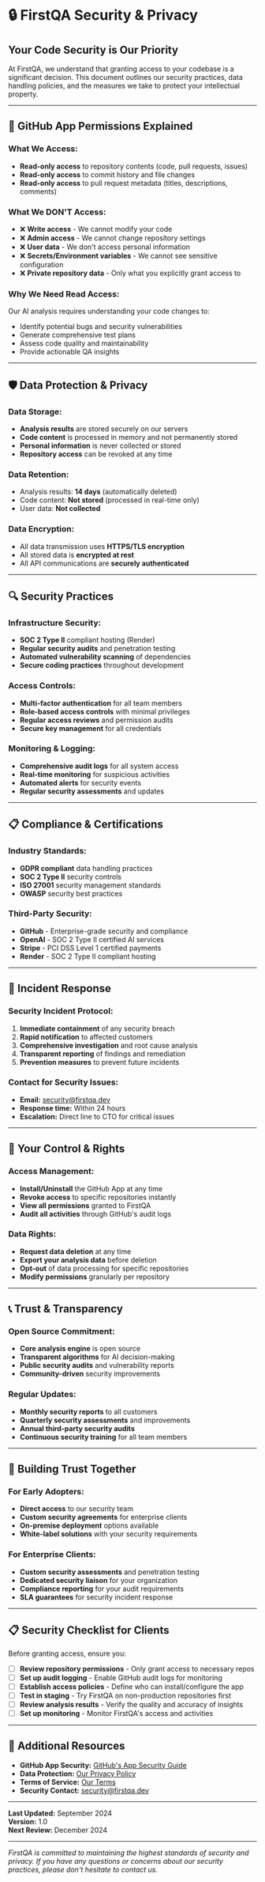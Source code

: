 # 🔒 FirstQA Security & Privacy

## **Your Code Security is Our Priority**

At FirstQA, we understand that granting access to your codebase is a significant decision. This document outlines our security practices, data handling policies, and the measures we take to protect your intellectual property.

---

## **🔐 GitHub App Permissions Explained**

### **What We Access:**
- **Read-only access** to repository contents (code, pull requests, issues)
- **Read-only access** to commit history and file changes
- **Read-only access** to pull request metadata (titles, descriptions, comments)

### **What We DON'T Access:**
- ❌ **Write access** - We cannot modify your code
- ❌ **Admin access** - We cannot change repository settings
- ❌ **User data** - We don't access personal information
- ❌ **Secrets/Environment variables** - We cannot see sensitive configuration
- ❌ **Private repository data** - Only what you explicitly grant access to

### **Why We Need Read Access:**
Our AI analysis requires understanding your code changes to:
- Identify potential bugs and security vulnerabilities
- Generate comprehensive test plans
- Assess code quality and maintainability
- Provide actionable QA insights

---

## **🛡️ Data Protection & Privacy**

### **Data Storage:**
- **Analysis results** are stored securely on our servers
- **Code content** is processed in memory and not permanently stored
- **Personal information** is never collected or stored
- **Repository access** can be revoked at any time

### **Data Retention:**
- Analysis results: **14 days** (automatically deleted)
- Code content: **Not stored** (processed in real-time only)
- User data: **Not collected**

### **Data Encryption:**
- All data transmission uses **HTTPS/TLS encryption**
- All stored data is **encrypted at rest**
- All API communications are **securely authenticated**

---

## **🔍 Security Practices**

### **Infrastructure Security:**
- **SOC 2 Type II** compliant hosting (Render)
- **Regular security audits** and penetration testing
- **Automated vulnerability scanning** of dependencies
- **Secure coding practices** throughout development

### **Access Controls:**
- **Multi-factor authentication** for all team members
- **Role-based access controls** with minimal privileges
- **Regular access reviews** and permission audits
- **Secure key management** for all credentials

### **Monitoring & Logging:**
- **Comprehensive audit logs** for all system access
- **Real-time monitoring** for suspicious activities
- **Automated alerts** for security events
- **Regular security assessments** and updates

---

## **📋 Compliance & Certifications**

### **Industry Standards:**
- **GDPR compliant** data handling practices
- **SOC 2 Type II** security controls
- **ISO 27001** security management standards
- **OWASP** security best practices

### **Third-Party Security:**
- **GitHub** - Enterprise-grade security and compliance
- **OpenAI** - SOC 2 Type II certified AI services
- **Stripe** - PCI DSS Level 1 certified payments
- **Render** - SOC 2 Type II compliant hosting

---

## **🚨 Incident Response**

### **Security Incident Protocol:**
1. **Immediate containment** of any security breach
2. **Rapid notification** to affected customers
3. **Comprehensive investigation** and root cause analysis
4. **Transparent reporting** of findings and remediation
5. **Prevention measures** to prevent future incidents

### **Contact for Security Issues:**
- **Email:** security@firstqa.dev
- **Response time:** Within 24 hours
- **Escalation:** Direct line to CTO for critical issues

---

## **🔐 Your Control & Rights**

### **Access Management:**
- **Install/Uninstall** the GitHub App at any time
- **Revoke access** to specific repositories instantly
- **View all permissions** granted to FirstQA
- **Audit all activities** through GitHub's audit logs

### **Data Rights:**
- **Request data deletion** at any time
- **Export your analysis data** before deletion
- **Opt-out** of data processing for specific repositories
- **Modify permissions** granularly per repository

---

## **📞 Trust & Transparency**

### **Open Source Commitment:**
- **Core analysis engine** is open source
- **Transparent algorithms** for AI decision-making
- **Public security audits** and vulnerability reports
- **Community-driven** security improvements

### **Regular Updates:**
- **Monthly security reports** to all customers
- **Quarterly security assessments** and improvements
- **Annual third-party security audits**
- **Continuous security training** for all team members

---

## **🤝 Building Trust Together**

### **For Early Adopters:**
- **Direct access** to our security team
- **Custom security agreements** for enterprise clients
- **On-premise deployment** options available
- **White-label solutions** with your security requirements

### **For Enterprise Clients:**
- **Custom security assessments** and penetration testing
- **Dedicated security liaison** for your organization
- **Compliance reporting** for your audit requirements
- **SLA guarantees** for security incident response

---

## **📋 Security Checklist for Clients**

Before granting access, ensure you:
- [ ] **Review repository permissions** - Only grant access to necessary repos
- [ ] **Set up audit logging** - Enable GitHub audit logs for monitoring
- [ ] **Establish access policies** - Define who can install/configure the app
- [ ] **Test in staging** - Try FirstQA on non-production repositories first
- [ ] **Review analysis results** - Verify the quality and accuracy of insights
- [ ] **Set up monitoring** - Monitor FirstQA's access and activities

---

## **🔗 Additional Resources**

- **GitHub App Security:** [GitHub's App Security Guide](https://docs.github.com/en/developers/apps/getting-started-with-apps/about-apps)
- **Data Protection:** [Our Privacy Policy](https://firstqa.dev/privacy)
- **Terms of Service:** [Our Terms](https://firstqa.dev/terms)
- **Security Contact:** security@firstqa.dev

---

**Last Updated:** September 2024  
**Version:** 1.0  
**Next Review:** December 2024

---

*FirstQA is committed to maintaining the highest standards of security and privacy. If you have any questions or concerns about our security practices, please don't hesitate to contact us.*
